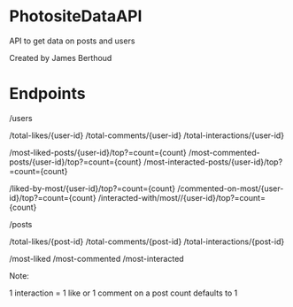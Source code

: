 # PhotositeDataAPI
API to get data on posts and users

Created by James Berthoud

# Endpoints
/users  

  /total-likes/{user-id}
  /total-comments/{user-id}
  /total-interactions/{user-id}


  /most-liked-posts/{user-id}/top?=count={count}
  /most-commented-posts/{user-id}/top?=count={count}
  /most-interacted-posts/{user-id}/top?=count={count}


  /liked-by-most/{user-id}/top?=count={count}
  /commented-on-most/{user-id}/top?=count={count}
  /interacted-with/most//{user-id}/top?=count={count}


/posts

  /total-likes/{post-id}
  /total-comments/{post-id}
  /total-interactions/{post-id}


  /most-liked
  /most-commented
  /most-interacted


Note:

  1 interaction = 1 like or 1 comment on a post
  count defaults to 1


